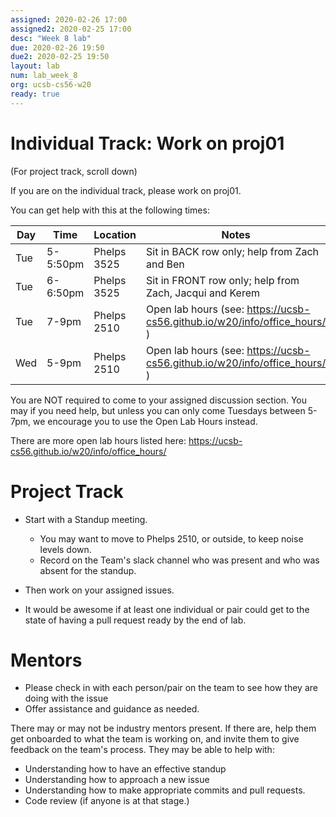 ```yaml
---
assigned: 2020-02-26 17:00
assigned2: 2020-02-25 17:00
desc: "Week 8 lab"
due: 2020-02-26 19:50
due2: 2020-02-25 19:50
layout: lab
num: lab_week_8
org: ucsb-cs56-w20
ready: true
---
```


# Individual Track: Work on proj01

(For project track, scroll down)

If you are on the individual track, please work on proj01.

You can get help with this at the following times:

| Day | Time | Location | Notes| 
|-----|------|----------|------|
| Tue | 5-5:50pm | Phelps 3525 | Sit in BACK row only; help from Zach and Ben  |
| Tue | 6-6:50pm | Phelps 3525 | Sit in FRONT row only; help from Zach, Jacqui and Kerem |
| Tue | 7-9pm | Phelps 2510 | Open lab hours (see: <https://ucsb-cs56.github.io/w20/info/office_hours/> ) |
| Wed | 5-9pm | Phelps 2510 | Open lab hours (see: <https://ucsb-cs56.github.io/w20/info/office_hours/> ) |

You are NOT required to come to your assigned discussion section. You may if you need help, but unless
you can only come Tuesdays between 5-7pm, we encourage you to use the Open Lab Hours instead.

There are more open lab hours listed here: <https://ucsb-cs56.github.io/w20/info/office_hours/>

# Project Track

* Start with a Standup meeting.    
   * You may want to move to Phelps 2510, or outside, to keep noise levels down.
   * Record on the Team's slack channel who was present and who was absent for the standup.

* Then work on your assigned issues.

* It would be awesome if at least one individual or pair could get to the state of having a pull request ready by the end of lab.

# Mentors

* Please check in with each person/pair on the team to see how they are doing with the issue
* Offer assistance and guidance as needed.

There may or may not be industry mentors present. If there are, help them get onboarded to what the team is working on, and invite them
to give feedback on the team's process.   They may be able to help with:
* Understanding how to have an effective standup
* Understanding how to approach a new issue
* Understanding how to make appropriate commits and pull requests.
* Code review (if anyone is at that stage.)



